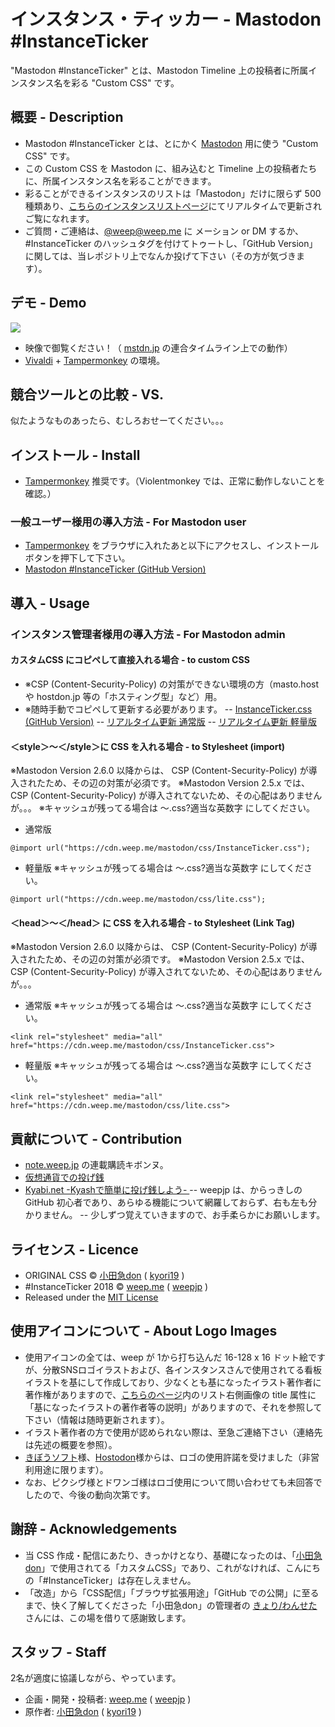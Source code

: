 インスタンス・ティッカー - Mastodon #InstanceTicker
====

"Mastodon #InstanceTicker" とは、Mastodon Timeline 上の投稿者に所属インスタンス名を彩る "Custom CSS" です。

## 概要 - Description
- Mastodon #InstanceTicker とは、とにかく [Mastodon](https://github.com/tootsuite/mastodon) 用に使う "Custom CSS" です。
- この Custom CSS を Mastodon に、組み込むと Timeline 上の投稿者たちに、所属インスタンス名を彩ることができます。
- 彩ることができるインスタンスのリストは「Mastodon」だけに限らず 500 種類あり、[こちらのインスタンスリストページ](https://cdn.weep.me/instance/)にてリアルタイムで更新されご覧になれます。
- ご質問・ご連絡は、[@weep@weep.me](https://weep.me/@weep) に メーション or DM するか、#InstanceTicker のハッシュタグを付けてトゥートし、「GitHub Version」に関しては、当レポジトリ上でなんか投げて下さい（その方が気づきます）。

## デモ - Demo
[![](https://img.youtube.com/vi/Xl_lEjxE2Ow/0.jpg)](https://www.youtube.com/watch?v=Xl_lEjxE2Ow)
- 映像で御覧ください！（ [mstdn.jp](https://mstdn.jp/about/) の連合タイムライン上での動作）
- [Vivaldi](https://vivaldi.com/ja/) + [Tampermonkey](https://tampermonkey.net/) の環境。

## 競合ツールとの比較 - VS. 
似たようなものあったら、むしろおせーてください。。。

## インストール - Install
- [Tampermonkey](https://tampermonkey.net/) 推奨です。（Violentmonkey では、正常に動作しないことを確認。）
### 一般ユーザー様用の導入方法 - For Mastodon user
- [Tampermonkey](https://tampermonkey.net/) をブラウザに入れたあと以下にアクセスし、インストールボタンを押下して下さい。
- [Mastodon #InstanceTicker (GitHub Version)](https://github.com/weepjp/MastodonInstanceTicker/raw/master/MastodonInstanceTicker.user.js)

## 導入 - Usage
### インスタンス管理者様用の導入方法 - For Mastodon admin
#### カスタムCSS にコピペして直接入れる場合 - to custom CSS
- ※CSP (Content-Security-Policy) の対策ができない環境の方（masto.host や hostdon.jp 等の「ホスティング型」など）用。
- ※随時手動でコピペして更新する必要があります。
-- [InstanceTicker.css (GitHub Version)](https://github.com/weepjp/MastodonInstanceTicker/blob/master/InstanceTicker.css)
-- [リアルタイム更新 通常版](https://cdn.weep.me/mastodon/css/html)
-- [リアルタイム更新 軽量版](https://cdn.weep.me/mastodon/css/lite.html)

#### ＜style＞～＜/style＞に CSS を入れる場合 - to Stylesheet (import)
※Mastodon Version 2.6.0 以降からは、 CSP (Content-Security-Policy) が導入されたため、その辺の対策が必須です。
※Mastodon Version 2.5.x では、CSP (Content-Security-Policy) が導入されてないため、その心配はありませんが。。。
※キャッシュが残ってる場合は ～.css?適当な英数字 にしてください。
- 通常版
```
@import url("https://cdn.weep.me/mastodon/css/InstanceTicker.css");
```
- 軽量版
※キャッシュが残ってる場合は ～.css?適当な英数字 にしてください。
```
@import url("https://cdn.weep.me/mastodon/css/lite.css");
```

#### ＜head＞～＜/head＞ に CSS を入れる場合 - to Stylesheet (Link Tag)
※Mastodon Version 2.6.0 以降からは、 CSP (Content-Security-Policy) が導入されたため、その辺の対策が必須です。
※Mastodon Version 2.5.x では、CSP (Content-Security-Policy) が導入されてないため、その心配はありませんが。。。
- 通常版
※キャッシュが残ってる場合は ～.css?適当な英数字 にしてください。
```
<link rel="stylesheet" media="all" href="https://cdn.weep.me/mastodon/css/InstanceTicker.css">
```
- 軽量版
※キャッシュが残ってる場合は ～.css?適当な英数字 にしてください。
```
<link rel="stylesheet" media="all" href="https://cdn.weep.me/mastodon/css/lite.css">
```

## 貢献について - Contribution
- [note.weep.jp](https://note.weep.jp/) の連載購読キボンヌ。
- [仮想通貨での投げ銭](https://weep.jp/tip)
- [Kyabi.net -Kyashで簡単に投げ銭しよう- ](https://kyabi.net/profiles/5bb09c67225539000f3770bd)
-- weepjp は、からっきしの GitHub 初心者であり、あらゆる機能について網羅しておらず、右も左も分かりません。
-- 少しずつ覚えていきますので、お手柔らかにお願いします。

## ライセンス - Licence
- ORIGINAL CSS © [小田急don](https://odakyu.app/about) ( [kyori19](https://github.com/kyori19) )
- #InstanceTicker 2018 © [weep.me](https://weep.me/about) ( [weepjp](https://github.com/weepjp) )
- Released under the [MIT License](https://opensource.org/licenses/mit-license.php)

## 使用アイコンについて - About Logo Images
- 使用アイコンの全ては、weep が 1から打ち込んだ 16-128 x 16 ドット絵ですが、分散SNSロゴイラストおよび、各インスタンスさんで使用されてる看板イラストを基にして作成しており、少なくとも基になったイラスト著作者に著作権がありますので、[こちらのページ](https://cdn.weep.me/instance/)内のリスト右側画像の title 属性に「基になったイラストの著作者等の説明」がありますので、それを参照して下さい（情報は随時更新されます）。
- イラスト著作者の方で使用が認められない際は、至急ご連絡下さい（連絡先は先述の概要を参照）。
- [きぼうソフト](https://kibousoft.co.jp/)様、[Hostodon](https://hostdon.jp/)様からは、ロゴの使用許諾を受けました（非営利用途に限ります）。
- なお、ピクシヴ様とドワンゴ様はロゴ使用について問い合わせても未回答でしたので、今後の動向次第です。

## 謝辞 - Acknowledgements
- 当 CSS 作成・配信にあたり、きっかけとなり、基礎になったのは、「[小田急don](https://odakyu.app/about)」で使用されてる「カスタムCSS」であり、これがなければ、こんにちの「#InstanceTicker」は存在しえません。
- 「改造」から「CSS配信」「ブラウザ拡張用途」「GitHub での公開」に至るまで、快く了解してくださった「小田急don」の管理者の [きょり/わんせた](https://github.com/kyori19) さんには、この場を借りて感謝致します。

## スタッフ - Staff
2名が適度に協議しながら、やっています。
- 企画・開発・投稿者: [weep.me](https://weep.me/about) ( [weepjp](https://github.com/weepjp) )
- 原作者: [小田急don](https://odakyu.app/about) ( [kyori19](https://github.com/kyori19) )
